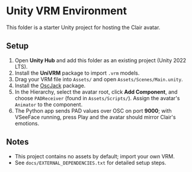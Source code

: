 # Unity VRM Environment

This folder is a starter Unity project for hosting the Clair avatar.

## Setup
1. Open **Unity Hub** and add this folder as an existing project (Unity 2022 LTS).
2. Install the **UniVRM** package to import `.vrm` models.
3. Drag your VRM file into `Assets/` and open `Assets/Scenes/Main.unity`.
4. Install the [OscJack](https://github.com/keijiro/OscJack) package.
5. In the Hierarchy, select the avatar root, click **Add Component**, and choose
   `PADReceiver` (found in `Assets/Scripts/`). Assign the avatar's `Animator`
   to the component.
6. The Python app sends PAD values over OSC on port **9000**; with VSeeFace
   running, press Play and the avatar should mirror Clair's emotions.

## Notes
- This project contains no assets by default; import your own VRM.
- See `docs/EXTERNAL_DEPENDENCIES.txt` for detailed setup steps.
